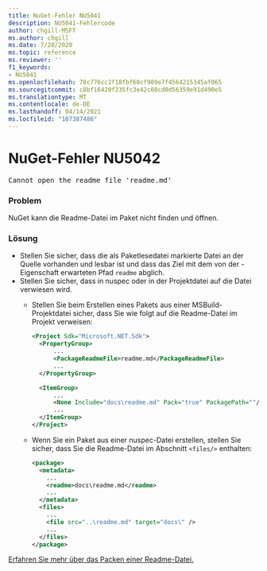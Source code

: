 ```yaml
---
title: NuGet-Fehler NU5041
description: NU5041-Fehlercode
author: chgill-MSFT
ms.author: chgill
ms.date: 7/28/2020
ms.topic: reference
ms.reviewer: ''
f1_keywords:
- NU5041
ms.openlocfilehash: 78c776cc2f18fbf60cf909e7f4564215345af065
ms.sourcegitcommit: c8bf16420f235fc3e42c08cd0d56359e91d490e5
ms.translationtype: MT
ms.contentlocale: de-DE
ms.lasthandoff: 04/14/2021
ms.locfileid: "107387486"
---
```

# <a name="nuget-error-nu5042"></a>NuGet-Fehler NU5042

<pre>Cannot open the readme file 'readme.md'</pre>


### <a name="issue"></a>Problem

NuGet kann die Readme-Datei im Paket nicht finden und öffnen.


### <a name="solution"></a>Lösung

- Stellen Sie sicher, dass die als Paketlesedatei markierte Datei an der Quelle vorhanden und lesbar ist und dass das Ziel mit dem von der -Eigenschaft erwarteten Pfad `readme` abglich.
- Stellen Sie sicher, dass in nuspec oder in der Projektdatei auf die Datei verwiesen wird.
  * Stellen Sie beim Erstellen eines Pakets aus einer MSBuild-Projektdatei sicher, dass Sie wie folgt auf die Readme-Datei im Projekt verweisen:

    ```xml
    <Project Sdk="Microsoft.NET.Sdk">
      <PropertyGroup>
          ...
          <PackageReadmeFile>readme.md</PackageReadmeFile>
          ...
      </PropertyGroup>

      <ItemGroup>
          ...
          <None Include="docs\readme.md" Pack="true" PackagePath=""/>
          ...
      </ItemGroup>
    </Project>
    ```

  * Wenn Sie ein Paket aus einer nuspec-Datei erstellen, stellen Sie sicher, dass Sie die Readme-Datei im Abschnitt `<files/>` enthalten:

    ```xml
    <package>
      <metadata>
        ...
        <readme>docs\readme.md</readme>
        ...
      </metadata>
      <files>
        ...
        <file src="..\readme.md" target="docs\" />
        ...
      </files>
    </package>
    ```

[Erfahren Sie mehr über das Packen einer Readme-Datei.](../msbuild-targets.md#packagereadmefile)
